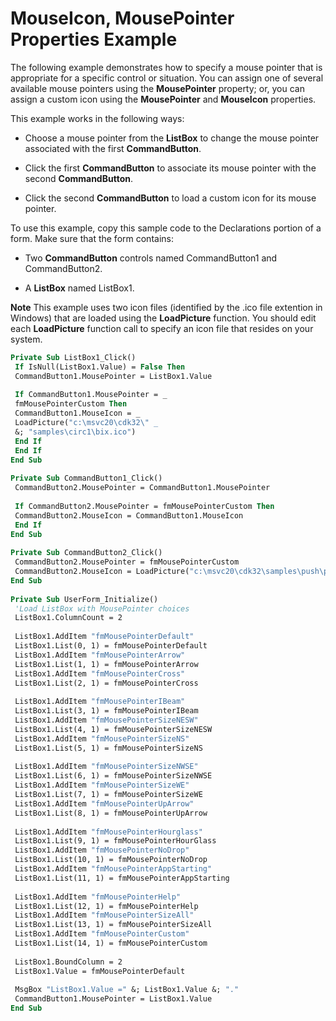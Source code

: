 
# MouseIcon, MousePointer Properties Example

The following example demonstrates how to specify a mouse pointer that is appropriate for a specific control or situation. You can assign one of several available mouse pointers using the  **MousePointer** property; or, you can assign a custom icon using the **MousePointer** and **MouseIcon** properties.

This example works in the following ways:




- Choose a mouse pointer from the  **ListBox** to change the mouse pointer associated with the first **CommandButton**.
    
- Click the first  **CommandButton** to associate its mouse pointer with the second **CommandButton**.
    
- Click the second  **CommandButton** to load a custom icon for its mouse pointer.
    

To use this example, copy this sample code to the Declarations portion of a form. Make sure that the form contains:


- Two  **CommandButton** controls named CommandButton1 and CommandButton2.
    
- A  **ListBox** named ListBox1.
    


 **Note**  This example uses two icon files (identified by the .ico file extention in Windows) that are loaded using the  **LoadPicture** function. You should edit each **LoadPicture** function call to specify an icon file that resides on your system.




```vb
Private Sub ListBox1_Click() 
 If IsNull(ListBox1.Value) = False Then 
 CommandButton1.MousePointer = ListBox1.Value 
 
 If CommandButton1.MousePointer = _ 
 fmMousePointerCustom Then 
 CommandButton1.MouseIcon = _ 
 LoadPicture("c:\msvc20\cdk32\" _ 
 &; "samples\circ1\bix.ico") 
 End If 
 End If 
End Sub 
 
Private Sub CommandButton1_Click() 
 CommandButton2.MousePointer = CommandButton1.MousePointer 
 
 If CommandButton2.MousePointer = fmMousePointerCustom Then 
 CommandButton2.MouseIcon = CommandButton1.MouseIcon 
 End If 
End Sub 
 
Private Sub CommandButton2_Click() 
 CommandButton2.MousePointer = fmMousePointerCustom 
 CommandButton2.MouseIcon = LoadPicture("c:\msvc20\cdk32\samples\push\push.ico") 
End Sub 
 
Private Sub UserForm_Initialize() 
 'Load ListBox with MousePointer choices 
 ListBox1.ColumnCount = 2 
 
 ListBox1.AddItem "fmMousePointerDefault" 
 ListBox1.List(0, 1) = fmMousePointerDefault 
 ListBox1.AddItem "fmMousePointerArrow" 
 ListBox1.List(1, 1) = fmMousePointerArrow 
 ListBox1.AddItem "fmMousePointerCross" 
 ListBox1.List(2, 1) = fmMousePointerCross 
 
 ListBox1.AddItem "fmMousePointerIBeam" 
 ListBox1.List(3, 1) = fmMousePointerIBeam 
 ListBox1.AddItem "fmMousePointerSizeNESW" 
 ListBox1.List(4, 1) = fmMousePointerSizeNESW 
 ListBox1.AddItem "fmMousePointerSizeNS" 
 ListBox1.List(5, 1) = fmMousePointerSizeNS 
 
 ListBox1.AddItem "fmMousePointerSizeNWSE" 
 ListBox1.List(6, 1) = fmMousePointerSizeNWSE 
 ListBox1.AddItem "fmMousePointerSizeWE" 
 ListBox1.List(7, 1) = fmMousePointerSizeWE 
 ListBox1.AddItem "fmMousePointerUpArrow" 
 ListBox1.List(8, 1) = fmMousePointerUpArrow 
 
 ListBox1.AddItem "fmMousePointerHourglass" 
 ListBox1.List(9, 1) = fmMousePointerHourGlass 
 ListBox1.AddItem "fmMousePointerNoDrop" 
 ListBox1.List(10, 1) = fmMousePointerNoDrop 
 ListBox1.AddItem "fmMousePointerAppStarting" 
 ListBox1.List(11, 1) = fmMousePointerAppStarting 
 
 ListBox1.AddItem "fmMousePointerHelp" 
 ListBox1.List(12, 1) = fmMousePointerHelp 
 ListBox1.AddItem "fmMousePointerSizeAll" 
 ListBox1.List(13, 1) = fmMousePointerSizeAll 
 ListBox1.AddItem "fmMousePointerCustom" 
 ListBox1.List(14, 1) = fmMousePointerCustom 
 
 ListBox1.BoundColumn = 2 
 ListBox1.Value = fmMousePointerDefault 
 
 MsgBox "ListBox1.Value =" &; ListBox1.Value &; "." 
 CommandButton1.MousePointer = ListBox1.Value 
End Sub
```

